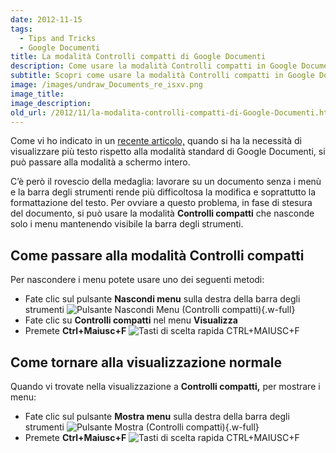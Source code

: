 ```yaml
---
date: 2012-11-15
tags:
  - Tips and Tricks
  - Google Documenti
title: La modalità Controlli compatti di Google Documenti
description: Come usare la modalità Controlli compatti in Google Documenti (GDocs) per avere più spazio a disposizione mentre si lavora su un documento
subtitle: Scopri come usare la modalità Controlli compatti in Google Documenti per avere più spazio a disposizione mentre si lavora su un documento
image: /images/undraw_Documents_re_isxv.png
image_title:
image_description:
old_url: /2012/11/la-modalita-controlli-compatti-di-Google-Documenti.html
---
```

Come vi ho indicato in un [recente articolo,](blog/la-visualizzazione-schermo-intero-in-google-documenti.html) quando si ha la necessità di visualizzare più testo rispetto alla modalità standard di Google Documenti, si può passare alla modalità a schermo intero.

C’è però il rovescio della medaglia: lavorare su un documento senza i menù e la barra degli strumenti rende più difficoltosa la modifica e soprattutto la formattazione del testo. Per ovviare a questo problema, in fase di stesura del documento, si può usare la modalità **Controlli compatti** che nasconde solo i menu mantenendo visibile la barra degli strumenti.

## Come passare alla modalità Controlli compatti
Per nascondere i menu potete usare uno dei seguenti metodi:

- Fate clic sul pulsante **Nascondi menu** sulla destra della barra degli strumenti
![Pulsante Nascondi Menu (Controlli compatti)](/images/google-documenti-nascondi-menu-controlli-compatti.png 'Il pulsante Nascondi Menu si trova in alto a destra sulla barra degli strumenti'){.w-full}
- Fate clic su **Controlli compatti** nel menu **Visualizza**
- Premete **Ctrl+Maiusc+F**
![Tasti di scelta rapida CTRL+MAIUSC+F](/images/CTRL+MAIUSC+F.png 'I tasti di scelta rapida CTRL+MAIUSC+F permettono di nascondere o mostrare i menu')

## Come tornare alla visualizzazione normale
Quando vi trovate nella visualizzazione a **Controlli compatti,** per mostrare i menu:

- Fate clic sul pulsante **Mostra menu** sulla destra della barra degli strumenti
![Pulsante Mostra (Controlli compatti)](/images/google-documenti-nascondi-menu-controlli-compatti.png 'Il pulsante Mostra Menu si trova in alto a destra sulla barra degli strumenti'){.w-full}
- Premete **Ctrl+Maiusc+F**
![Tasti di scelta rapida CTRL+MAIUSC+F](/images/CTRL+MAIUSC+F.png 'I tasti di scelta rapida CTRL+MAIUSC+F permettono di nascondere o mostrare i menu')
